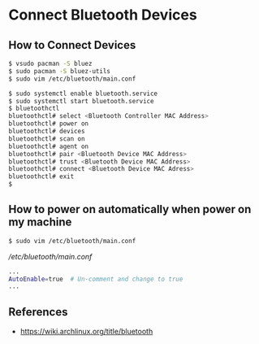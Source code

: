 # Connect Bluetooth Devices

## How to Connect Devices

```sh
$ vsudo pacman -S bluez
$ sudo pacman -S bluez-utils
$ sudo vim /etc/bluetooth/main.conf
```


```sh
$ sudo systemctl enable bluetooth.service
$ sudo systemctl start bluetooth.service
$ bluetoothctl
bluetoothctl# select <Bluetooth Controller MAC Address>
bluetoothctl# power on
bluetoothctl# devices
bluetoothctl# scan on
bluetoothctl# agent on
bluetoothctl# pair <Bluetooth Device MAC Address>
bluetoothctl# trust <Bluetooth Device MAC Address>
bluetoothctl# connect <Bluetooth Device MAC Adress>
bluetoothctl# exit
$ 
```

## How to power on automatically when power on my machine

```sh
$ sudo vim /etc/bluetooth/main.conf
```

*/etc/bluetooth/main.conf*
```sh
...
AutoEnable=true  # Un-comment and change to true
...
```


## References

- https://wiki.archlinux.org/title/bluetooth
